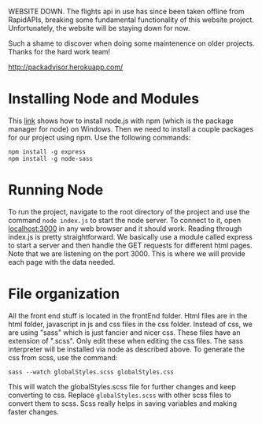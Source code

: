 WEBSITE DOWN. The flights api in use has since been taken offline from RapidAPIs, breaking some fundamental functionality of this website project.
Unfortunately, the website will be staying down for now. 

Such a shame to discover when doing some maintenence on older projects. Thanks for the hard work team!

http://packadvisor.herokuapp.com/

# Installing Node and Modules

This [link](https://phoenixnap.com/kb/install-node-js-npm-on-windows) shows how to install node.js with npm (which is the package
manager for node) on Windows. Then we need to install a couple packages for our project using npm. Use the following commands:
```
npm install -g express
npm install -g node-sass
```

# Running Node

To run the project, navigate to the root directory of the project and use the command `node index.js` to start the node server.
To connect to it, open [localhost:3000](http://localhost:3000/) in any web browser and it should work. Reading through index.js is
pretty straightforward. We basically use a module called express to start a server and then handle the GET requests for
different html pages. Note that we are listening on the port 3000. This is where we will provide each page with the data needed.

# File organization

All the front end stuff is located in the frontEnd folder. Html files are in the html folder, javascript in js and css files in the css folder.
Instead of css, we are using "sass" which is just fancier and nicer css. These files have an extension of ".scss". Only edit
these when editing the css files. The sass interpreter will be installed via node as described above. To generate the css
from scss, use the command:

`sass --watch globalStyles.scss globalStyles.css`

This will watch the globalStyles.scss file for further changes and keep converting to css. Replace `globalStyles.scss` with
other scss files to convert them to scss. Scss really helps in saving variables and making faster changes.

